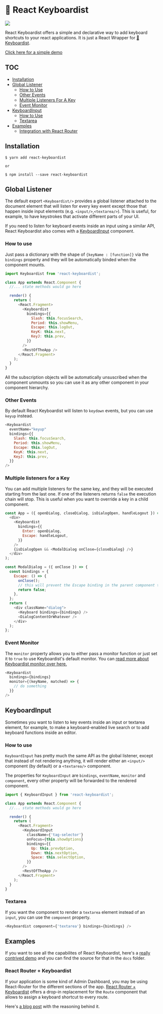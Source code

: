 # 🎹 React Keyboardist

![](assets/cover.png)

React Keyboardist offers a simple and declarative way to add keyboard shortcuts to your react applications. It is just a React Wrapper for [🎹Keyboardist](https://github.com/soska/keyboardist.js).

[Click here for a simple demo](http://soska.github.io/react-keyboardist/docs/index.html)

## TOC

* [Installation](#installation)
* [Global Listener](#global)
  * [How to Use](#how-to-use)
  * [Other Events](#other-events)
  * [Multiple Listeners For A Key](#multiple-listeners)
  * [Event Monitor](#monitor)
* [KeyboardInput](#keyboard-input)
  * [How to Use](#how-to-use-input)
  * [Textarea](#textarea)
* [Examples](#examples)
  * [Integration with React Router](#react-router)

## Installation<a name="installation"></a>

```
$ yarn add react-keyboardist

or

$ npm install --save react-keyboardist
```

## Global Listener<a name="global"></a>

The default export `<Keyboardist/>` provides a global listener attached to the document element that will listen for every key event except those that happen inside input elements (e.g. `<input/>`,`<textarea/>`). This is useful, for example, to have keystrokes that activate different parts of your UI.

If you need to listen for keyboard events inside an input using a similar API, React Keyboardist also comes with a [KeyboardInput](#keyboard-input) component.

### How to use<a name="how-to-use"></a>

Just pass a dictionary with the shape of `{keyName : [function]}` via the `bindings` property and they will be automatically binded when the component mounts.

```javascript
import Keyboardist from 'react-keyboardist';

class App extends React.Component {
  //... state methods would go here

  render() {
    return (
      <React.Fragment>
        <Keyboardist
          bindings={{
            Slash: this.focusSearch,
            Period: this.showMenu,
            Escape: this.logOut,
            KeyK: this.next,
            KeyJ: this.prev,
          }}
        />
        <RestOfTheApp />
      </React.Fragment>
    );
  }
}
```

All the subscription objects will be automatically unsuscribed when the component unmounts so you can use it as any other component in your component hierarchy.

### Other Events<a name="other-events"></a>

By default React Keyboardist will listen to `keydown` events, but you can use `keyup` instead.

```javascript
<Keyboardist
  eventName="keyup"
  bindings={{
    Slash: this.focusSearch,
    Period: this.showMenu,
    Escape: this.logOut,
    KeyK: this.next,
    KeyJ: this.prev,
  }}
/>
```

### Multiple listeners for a Key<a name="multiple-listeners"></a>

You can add multiple listeners for the same key, and they will be executed
starting from the last one. If one of the listeners returns `false` the execution chain will stop. This is useful when you want to override a key in a child component.

```javascript
const App = ({ openDialog, closeDialog, isDialogOpen, handleLogout }) => (
  <div>
    <Keyboardist
      bindings={{
        Enter: openDialog,
        Escape: handleLogout,
      }}
    />
    {isDialogOpen && <ModalDialog onClose={closeDialog} />}
  </div>
);

const ModalDialog = ({ onClose }) => {
  const bindings = {
    Escape: () => {
      onClose();
      // this will prevent the Escape binding in the parent component to be triggered.
      return false;
    },
  };
  return (
    <div className="dialog">
      <Keyboard bindings={bindings} />
      <DialogContentOrWhatever />
    </div>
  );
};
```

### Event Monitor<a name="monitor"></a>

The `monitor` property allows you to either pass a monitor function or just set it to `true` to use Keyboardist's default monitor. You can [read more about Keyboardist monitor over here.](https://github.com/soska/keyboardist.js#key-monitor)

```javascript
<Keyboardist
  bindings={bindings}
  monitor={(keyName, matched) => {
    // do something
  }}
/>
```

## KeyboardInput<a name="keyboard-input"></a>

Sometimes you want to listen to key events inside an input or textarea element, for example, to make a keyboard-enabled live search or to add keyboard functions inside an editor.

### How to use<a name="how-to-use-input"></a>

`KeyboardInput` has pretty much the same API as the global listener, except that instead of not rendering anything, it will render either an `<input/>` component (by default) or a `<textarea/>` component.

The properties for `KeyboardInput` are `bindings`, `eventName`, `monitor` and `component`, every other property will be forwarded to the rendered component.

```javascript
import { KeyboardInput } from 'react-keyboardist';

class App extends React.Component {
  //... state methods would go here

  render() {
    return (
      <React.Fragment>
        <KeyboardInput
          className={'tag-selector'}
          onFocus={this.showOptions}
          bindings={{
            Up: this.prevOption,
            Down: this.nextOption,
            Space: this.selectOption,
          }}
        />
        <RestOfTheApp />
      </React.Fragment>
    );
  }
}
```

### Textarea<a name="textarea"></a>

If you want the component to render a `textarea` element instead of an `input`, you can use the `component` property.

```javascript
<Keyboardist component={'textarea'} bindings={bindings} />
```

## Examples<a name="examples"></a>

If you want to see all the capabilites of React Keyboardist, here's a [really contrived demo](http://soska.github.io/react-keyboardist/docs/index.html) and you can find the source for that in the `docs` folder.

### React Router + Keyboardist<a name="react-router"></a>

If your application is some kind of Admin Dashboard, you may be using React-Router for the different sections of the app. [React Router + Keyboardist](https://githuv.com/soska/react-router-plus-keyboardist) offers a drop-in replacement for the `Route` component that allows to assign a keyboard shortcut to every route.

Here's [a blog post](https://armandososa.org/2018/6/12/react-router-plus-keyboardist/) with the reasoning behind it.
